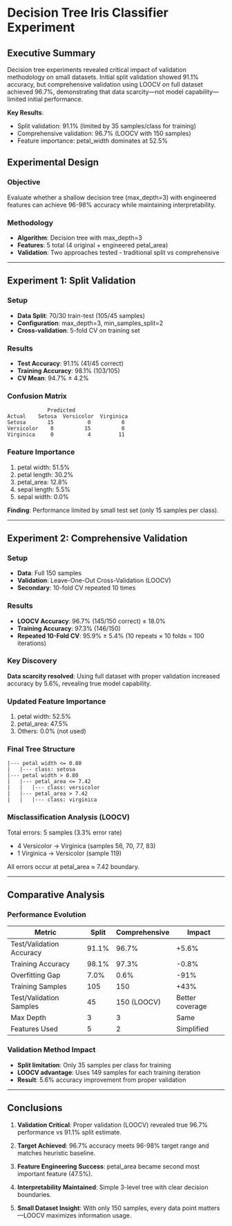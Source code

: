# Decision Tree Iris Classifier Experiment

## Executive Summary

Decision tree experiments revealed critical impact of validation methodology on small datasets. Initial split validation showed 91.1% accuracy, but comprehensive validation using LOOCV on full dataset achieved 96.7%, demonstrating that data scarcity—not model capability—limited initial performance.

**Key Results**:
- Split validation: 91.1% (limited by 35 samples/class for training)
- Comprehensive validation: 96.7% (LOOCV with 150 samples)
- Feature importance: petal_width dominates at 52.5%

## Experimental Design

### Objective
Evaluate whether a shallow decision tree (max_depth=3) with engineered features can achieve 96-98% accuracy while maintaining interpretability.

### Methodology
- **Algorithm**: Decision tree with max_depth=3
- **Features**: 5 total (4 original + engineered petal_area)
- **Validation**: Two approaches tested - traditional split vs comprehensive

---

## Experiment 1: Split Validation

### Setup
- **Data Split**: 70/30 train-test (105/45 samples)
- **Configuration**: max_depth=3, min_samples_split=2
- **Cross-validation**: 5-fold CV on training set

### Results
- **Test Accuracy**: 91.1% (41/45 correct)
- **Training Accuracy**: 98.1% (103/105)
- **CV Mean**: 94.7% ± 4.2%

### Confusion Matrix
```
             Predicted
Actual    Setosa  Versicolor  Virginica
Setosa       15           0          0
Versicolor    0          15          0
Virginica     0           4         11
```

### Feature Importance
1. petal width: 51.5%
2. petal length: 30.2%
3. petal_area: 12.8%
4. sepal length: 5.5%
5. sepal width: 0.0%

**Finding**: Performance limited by small test set (only 15 samples per class).

---

## Experiment 2: Comprehensive Validation

### Setup
- **Data**: Full 150 samples
- **Validation**: Leave-One-Out Cross-Validation (LOOCV)
- **Secondary**: 10-fold CV repeated 10 times

### Results
- **LOOCV Accuracy**: 96.7% (145/150 correct) ± 18.0%
- **Training Accuracy**: 97.3% (146/150)
- **Repeated 10-Fold CV**: 95.9% ± 5.4% (10 repeats × 10 folds = 100 iterations)

### Key Discovery
**Data scarcity resolved**: Using full dataset with proper validation increased accuracy by 5.6%, revealing true model capability.

### Updated Feature Importance
1. petal width: 52.5%
2. petal_area: 47.5%
3. Others: 0.0% (not used)

### Final Tree Structure
```
|--- petal width <= 0.80
|   |--- class: setosa
|--- petal width > 0.80
|   |--- petal_area <= 7.42
|   |   |--- class: versicolor
|   |--- petal_area > 7.42
|   |   |--- class: virginica
```

### Misclassification Analysis (LOOCV)
Total errors: 5 samples (3.3% error rate)
- 4 Versicolor → Virginica (samples 56, 70, 77, 83)
- 1 Virginica → Versicolor (sample 119)

All errors occur at petal_area ≈ 7.42 boundary.

---

## Comparative Analysis

### Performance Evolution
| Metric | Split | Comprehensive | Impact |
|--------|-------|---------------|--------|
| Test/Validation Accuracy | 91.1% | 96.7% | +5.6% |
| Training Accuracy | 98.1% | 97.3% | -0.8% |
| Overfitting Gap | 7.0% | 0.6% | -91% |
| Training Samples | 105 | 150 | +43% |
| Test/Validation Samples | 45 | 150 (LOOCV) | Better coverage |
| Max Depth | 3 | 3 | Same |
| Features Used | 5 | 2 | Simplified |

### Validation Method Impact
- **Split limitation**: Only 35 samples per class for training
- **LOOCV advantage**: Uses 149 samples for each training iteration
- **Result**: 5.6% accuracy improvement from proper validation

---

## Conclusions

1. **Validation Critical**: Proper validation (LOOCV) revealed true 96.7% performance vs 91.1% split estimate.

2. **Target Achieved**: 96.7% accuracy meets 96-98% target range and matches heuristic baseline.

3. **Feature Engineering Success**: petal_area became second most important feature (47.5%).

4. **Interpretability Maintained**: Simple 3-level tree with clear decision boundaries.

5. **Small Dataset Insight**: With only 150 samples, every data point matters—LOOCV maximizes information usage.